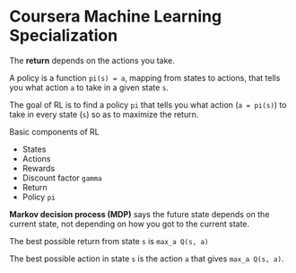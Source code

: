 # Coursera Machine Learning Specialization

The **return** depends on the actions you take.

A policy is a function `pi(s) = a`, mapping from states to actions, that tells you what action `a` to take in a given state `s`.

The goal of RL is to find a policy `pi` that tells you what action (`a = pi(s)`) to take in every state (`s`) so as to maximize the return.

Basic components of RL
- States
- Actions
- Rewards
- Discount factor `gamma`
- Return
- Policy `pi`

**Markov decision process (MDP)** says the future state depends on the current state, not depending on how you got to the current state. 

The best possible return from state `s` is `max_a Q(s, a)`

The best possible action in state `s` is the action `a` that gives `max_a Q(s, a)`.
